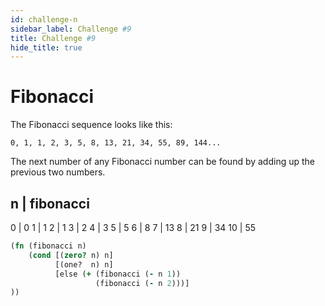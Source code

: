 ```yaml
---
id: challenge-n
sidebar_label: Challenge #9
title: Challenge #9
hide_title: true
---
```


# Fibonacci

The Fibonacci sequence looks like this:

`0, 1, 1, 2, 3, 5, 8, 13, 21, 34, 55, 89, 144...`

The next number of any Fibonacci number can be found by adding up the previous
two numbers.

n  | fibonacci
-------
0  | 0
1  | 1
2  | 1
3  | 2
4  | 3
5  | 5
6  | 8
7  | 13
8  | 21
9  | 34
10 | 55

``` clojure
(fn (fibonacci n)
    (cond [(zero? n) n]
          [(one?  n) n]
          [else (+ (fibonacci (- n 1)) 
                   (fibonacci (- n 2)))]
))
```
